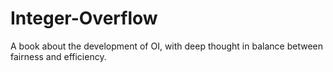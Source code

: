 # Integer-Overflow
A book about the development of OI, with deep thought in balance between fairness and efficiency.
